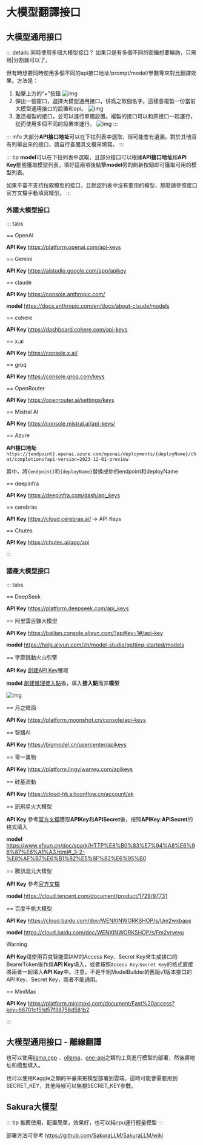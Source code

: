 # 大模型翻譯接口

## 大模型通用接口

::: details 同時使用多個大模型接口？
如果只是有多個不同的密鑰想要輪詢，只需用|分割就可以了。

但有時想要同時使用多個不同的api接口地址/prompt/model/參數等來對比翻譯效果。方法是：

1. 點擊上方的“+”按鈕
    ![img](https://image.lunatranslator.org/zh/damoxing/extraapi1.png)
1. 彈出一個窗口，選擇大模型通用接口，併爲之取個名字。這樣會複製一份當前大模型通用接口的設置和api。
    ![img](https://image.lunatranslator.org/zh/damoxing/extraapi2.png)
1. 激活複製的接口，並可以進行單獨設置。複製的接口可以和原接口一起運行，從而使用多個不同的設置來運行。
    ![img](https://image.lunatranslator.org/zh/damoxing/extraapi3.png)
:::

::: info
大部分**API接口地址**可以在下拉列表中選取，但可能會有遺漏。對於其他沒有列舉出來的接口，請自行查閱其文檔來填寫。
:::

::: tip
**model**可以在下拉列表中選取，且部分接口可以根據**API接口地址**和**API Key**動態獲取模型列表，填好這兩項後點擊**model**旁的刷新按鈕即可獲取可用的模型列表。

如果平臺不支持拉取模型的接口，且默認列表中沒有要用的模型，那麼請參照接口官方文檔手動填寫模型。
:::

### 外國大模型接口

::: tabs

== OpenAI

**API Key** https://platform.openai.com/api-keys

== Gemini

**API Key** https://aistudio.google.com/app/apikey

== claude

**API Key** https://console.anthropic.com/

**model**  https://docs.anthropic.com/en/docs/about-claude/models

== cohere

**API Key** https://dashboard.cohere.com/api-keys

== x.ai

**API Key** https://console.x.ai/

== groq

**API Key** https://console.groq.com/keys

== OpenRouter

**API Key** https://openrouter.ai/settings/keys


== Mistral AI

**API Key** https://console.mistral.ai/api-keys/

== Azure

**API接口地址** `https://{endpoint}.openai.azure.com/openai/deployments/{deployName}/chat/completions?api-version=2023-12-01-preview`

其中，將`{endpoint}`和`{deployName}`替換成你的endpoint和deployName

== deepinfra

**API Key** https://deepinfra.com/dash/api_keys

== cerebras

**API Key** https://cloud.cerebras.ai/  ->  API Keys

== Chutes

**API Key** https://chutes.ai/app/api

:::

### 國產大模型接口

::: tabs

== DeepSeek

**API Key** https://platform.deepseek.com/api_keys

== 阿里雲百鍊大模型

**API Key** https://bailian.console.aliyun.com/?apiKey=1#/api-key

**model** https://help.aliyun.com/zh/model-studio/getting-started/models

== 字節跳動火山引擎

**API Key** [創建API Key](https://console.volcengine.com/ark/region:ark+cn-beijing/apiKey?apikey=%7B%7D)獲取

**model** [創建推理接入點](https://console.volcengine.com/ark/region:ark+cn-beijing/endpoint?current=1&pageSize=10)後，填入**接入點**而非**模型**

![img](https://image.lunatranslator.org/zh/damoxing/doubao.png)


== 月之暗面

**API Key** https://platform.moonshot.cn/console/api-keys

== 智譜AI

**API Key** https://bigmodel.cn/usercenter/apikeys

== 零一萬物

**API Key** https://platform.lingyiwanwu.com/apikeys

== 硅基流動

**API Key** https://cloud-hk.siliconflow.cn/account/ak

== 訊飛星火大模型

**API Key** 參考[官方文檔](https://www.xfyun.cn/doc/spark/HTTP%E8%B0%83%E7%94%A8%E6%96%87%E6%A1%A3.html#_3-%E8%AF%B7%E6%B1%82%E8%AF%B4%E6%98%8E)獲取**APIKey**和**APISecret**後，按照**APIKey:APISecret**的格式填入

**model** https://www.xfyun.cn/doc/spark/HTTP%E8%B0%83%E7%94%A8%E6%96%87%E6%A1%A3.html#_3-2-%E8%AF%B7%E6%B1%82%E5%8F%82%E6%95%B0

== 騰訊混元大模型
<!-- 
**SecretId** & **SecretKey** https://console.cloud.tencent.com/cam/capi -->
**API Key** 參考[官方文檔](https://cloud.tencent.com/document/product/1729/111008)

**model** https://cloud.tencent.com/document/product/1729/97731

== 百度千帆大模型

**API Key** https://cloud.baidu.com/doc/WENXINWORKSHOP/s/Um2wxbaps

**model** https://cloud.baidu.com/doc/WENXINWORKSHOP/s/Fm2vrveyu

>[!WARNING]
>**API Key**請使用百度智能雲IAM的Access Key、Secret Key來生成接口的BearerToken後作爲**API Key**填入，或者按照`Access Key`:`Secret Key`的格式直接將兩者一起填入**API Key**中。注意，不是千帆ModelBuilder的舊版v1版本接口的API Key、Secret Key，兩者不能通用。

== MiniMax

**API Key** https://platform.minimaxi.com/document/Fast%20access?key=66701cf51d57f38758d581b2

:::

## 大模型通用接口 - 離線翻譯

也可以使用[llama.cpp](https://github.com/ggerganov/llama.cpp) 、[ollama](https://github.com/ollama/ollama)、[one-api](https://github.com/songquanpeng/one-api)之類的工具進行模型的部署，然後將地址和模型填入。

也可以使用Kaggle之類的平臺來把模型部署到雲端，這時可能會需要用到SECRET_KEY，其他時候可以無視SECRET_KEY參數。

## Sakura大模型

::: tip
推薦使用，配置簡單，效果好，也可以純cpu運行輕量模型 
:::

部署方法可參考 https://github.com/SakuraLLM/SakuraLLM/wiki
